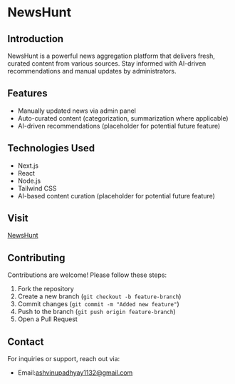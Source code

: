 # NewsHunt

## Introduction
NewsHunt is a powerful news aggregation platform that delivers fresh, curated content from various sources. Stay informed with AI-driven recommendations and manual updates by administrators.

## Features
- Manually updated news via admin panel
- Auto-curated content (categorization, summarization where applicable)
- AI-driven recommendations (placeholder for potential future feature)

## Technologies Used
- Next.js
- React
- Node.js
- Tailwind CSS
- AI-based content curation (placeholder for potential future feature)

## Visit
[NewsHunt](https://www.newshunt.blog/)

## Contributing
Contributions are welcome! Please follow these steps:
1. Fork the repository
2. Create a new branch (`git checkout -b feature-branch`)
3. Commit changes (`git commit -m "Added new feature"`)
4. Push to the branch (`git push origin feature-branch`)
5. Open a Pull Request

## Contact
For inquiries or support, reach out via:
- Email:ashvinupadhyay1132@gmail.com
